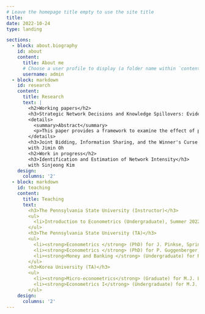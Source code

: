 ```yaml
---
# Leave the homepage title empty to use the site title
title:
date: 2022-10-24
type: landing

sections:
  - block: about.biography
    id: about
    content:
      title: About me
      # Choose a user profile to display (a folder name within `content/authors/`)
      username: admin
  - block: markdown
    id: research
    content:
      title: Research
      text: |
        <h2>Working papers</h2>
        <h3>Strategic Network Decisions and Knowledge Spillovers: Evidence from R&D collaborations of the U.S. Firms &#40;JMP&#41</h3>
        <details>
          <summary>Abstract</summary>
          <p>This paper provides a framework to examine the effect of private R&D investment on productivity in the presence of R&D collaborations and subsequent knowledge spillovers. While existing literature emphasizes the direct effects of R&D on innovation and cost reduction, it is often overlooked that R&D investment also affects the formation of collaborative networks. Investing in R&D enhances a firm's learning capacity and augments its appeal as a collaboration partner, thereby increasing the propensity for forming R&D collaborations. Consequently, the effect of R&D is underestimated without considering its additional role in fostering collaborations. To bridge the gap, I develop a dynamic model of a firm that internalizes its decision on whom to collaborate with and following spillovers. This framework allows a firm's R&D investment to improve productivity and affect the collaboration network, and each firm has different propensities for forming collaborations. Using the U.S. R&D-intensive firms and their firm-to-firm R\&D collaborations data during 1980-2001, I find that private R&D increases the probability of engaging in collaborations and the expected number of collaborators. When considering these factors together, a 10 percent increase in R&D yields a long-term efficiency gain of 0.35 percent, which is 14% larger than the traditional model with the exogenous network.</p>
        </details>
        <h3>Joint Bidding, Information Sharing, and the Winner's Curse in First-Price Common Value Auctions</h3>
        with Jimin Oh
        <h2>Work in progress</h2>
        <h3>Identification and Estimation of Network Intensity</h3>
        with Sinjeong Kim
    design:
      columns: '2'
  - block: markdown
    id: teaching
    content:
      title: Teaching
      text: 
        <h3>The Pennsylvania State University (Instructor)</h3>
        <ul>
          <li>Introduction to Econometrics (Undergraduate), Summer 2022</li>
        </ul>
        <h3>The Pennsylvania State University (TA)</h3>
        <ul>
          <li><strong>Econometrics </strong> (PhD) for J. Pinkse, Spring 2022 - Fall 2022</li>
          <li><strong>Econometrics </strong> (PhD) for P. Guggenberger, Fall 2021</li> 
          <li><strong>Money and Banking </strong> (Undergraduate) for R. Chuderewicz, Fall 2018 - Spring 2021 </li>
        </ul>
        <h3>Korea University (TA)</h3>
        <ul>
          <li><strong>Micro-econometrics</strong> (Graduate) for M.J. Lee, Fall 2017</li>
          <li><strong>Econometrics I</strong> (Undergraduate) for M.J. Lee, Spring 2017</li> 
        </ul>
    design:
      columns: '2'
---
```

